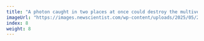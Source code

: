```yaml
---
title: "A photon caught in two places at once could destroy the multiverse"
imageUrl: "https://images.newscientist.com/wp-content/uploads/2025/05/23124108/SEI_252757104.jpg?width=788"
index: 8
weight: 8
---
```

